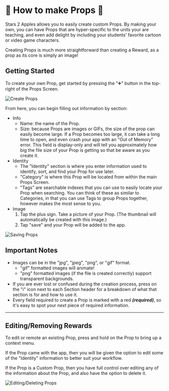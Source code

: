 # 🍎 How to make Props 🍎

Stars 2 Apples allows you to easily create custom Props. By making your own, you can have Props that are hyper-specific to the units your are teaching, and even add delight by including your students' favorite cartoon or video game characters.

Creating Props is much more straightforward than creating a Reward, as a prop as its core is simply an image!

## Getting Started

To create your own Prop, get started by pressing the "➕" button in the top-right of the Props Screen.

![Create Props](https://raw.githubusercontent.com/Stars2Apples/Support/main/assets/props-create-1.gif)

From here, you can begin filling out information by section:

- Info
   - Name: the name of the Prop.
   - Size: because Props are images or GIFs, the size of the prop can easily become large. If a Prop becomes too large, it can take a long time to open, and even crash your app with an "Out of Memory" error. This field is display-only and will tell you approximately how big the file size of your Prop is getting so that be aware as you create it.
- Identity
   - The "Identity" section is where you enter information used to identify, sort, and find your Prop for use later.
   - "Category" is where this Prop will be located from within the main Props Screen.
   - "Tags" are searchable indexes that you can use to easily locate your Prop when searching. You can think of these as similar to Categories, in that you can use Tags to group Props together, however makes the most sense to you.
- Image
   1. Tap the plus sign. Take a picture of your Prop. (The thumbnail will automatically be created with this image.) 
   2. Tap "save" and your Prop will be added to the app.

![Saving Props](https://raw.githubusercontent.com/Stars2Apples/Support/main/assets/props-create-2.gif)

## Important Notes
- Images can be in the "jpg", "jpeg", "png", or "gif" format.
   - "gif" formatted images will animate!
   - "png" formatted images (if the file is created correctly) support transparent backgrounds.
- If you are ever lost or confused during the creation process, press on the "i" icon next to each Section header for a breakdown of what that section is for and how to use it.
- Every field required to create a Prop is marked with a red _**(required)**_, so it's easy to spot your next piece of required information.

***

## Editing/Removing Rewards

To edit or remote an existing Prop, press and hold on the Prop to bring up a context menu.

If the Prop came with the app, then you will be given the option to edit some of the "Identity" information to better suit your workflow.

If the Prop is a Custom Prop, then you have full control over editing any of the information about the Prop, and also have the option to delete it.

![Editing/Deleting Props](https://raw.githubusercontent.com/Stars2Apples/Support/main/assets/props-create-3.gif)

